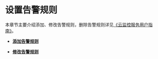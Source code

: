 # 设置告警规则<a name="elb_ug_jk_0002"></a>

本章节主要介绍添加、修改告警规则，删除告警规则详见[《云监控服务用户指南》](https://support.huaweicloud.com/usermanual-ces/ces_01_0081.html)。

-   **[添加告警规则](添加告警规则.md)**  

-   **[修改告警规则](修改告警规则.md)**  


